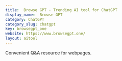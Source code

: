 ```yaml
---
title:  Browse GPT - Trending AI tool for ChatGPT
display_name:  Browse GPT
category: ChatGPT
category_slug: chatgpt
key: browsegpt_one
website: https://www.browsegpt.one/
layout: aitool
---
```


Convenient Q&A resource for webpages.
